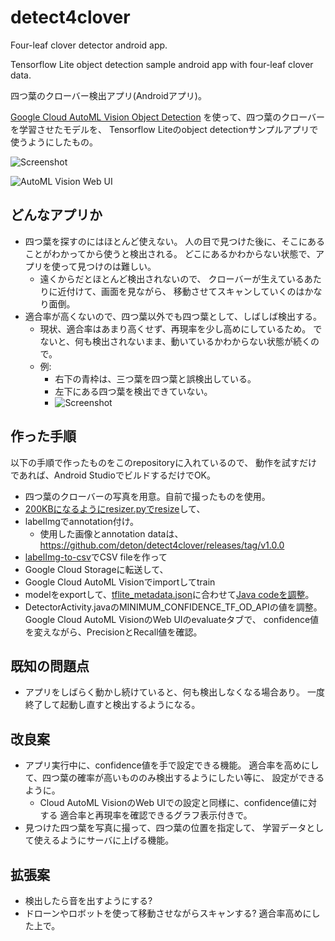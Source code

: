 # detect4clover

Four-leaf clover detector android app.

Tensorflow Lite object detection sample android app with four-leaf clover data.

四つ葉のクローバー検出アプリ(Androidアプリ)。

[Google Cloud AutoML Vision Object Detection](https://cloud.google.com/vision/automl/object-detection/docs/)
を使って、四つ葉のクローバーを学習させたモデルを、
Tensorflow Liteのobject detectionサンプルアプリで使うようにしたもの。

![Screenshot](https://user-images.githubusercontent.com/761487/85104054-c4f1fb80-b242-11ea-8cf9-9802ed36093c.png)

![AutoML Vision Web UI](https://user-images.githubusercontent.com/761487/85104078-d6d39e80-b242-11ea-8d16-da90b0071256.png)

## どんなアプリか
* 四つ葉を探すのにはほとんど使えない。
  人の目で見つけた後に、そこにあることがわかってから使うと検出される。
  どこにあるかわからない状態で、アプリを使って見つけのは難しい。
  * 遠くからだとほとんど検出されないので、
    クローバーが生えているあたりに近付けて、画面を見ながら、
    移動させてスキャンしていくのはかなり面倒。
* 適合率が高くないので、四つ葉以外でも四つ葉として、しばしば検出する。
  * 現状、適合率はあまり高くせず、再現率を少し高めにしているため。
    でないと、何も検出されないまま、動いているかわからない状態が続くので。
  * 例:
    * 右下の青枠は、三つ葉を四つ葉と誤検出している。
    * 左下にある四つ葉を検出できていない。
    * ![Screenshot](https://user-images.githubusercontent.com/761487/85104065-cde2cd00-b242-11ea-920e-ffbece03e202.png)

## 作った手順
以下の手順で作ったものをこのrepositoryに入れているので、
動作を試すだけであれば、Android StudioでビルドするだけでOK。

* 四つ葉のクローバーの写真を用意。自前で撮ったものを使用。
* [200KBになるようにresizer.pyでresize](https://github.com/EdjeElectronics/TensorFlow-Object-Detection-API-Tutorial-Train-Multiple-Objects-Windows-10#3a-gather-pictures)して、
* labelImgでannotation付け。
  * 使用した画像とannotation dataは、
    https://github.com/deton/detect4clover/releases/tag/v1.0.0
* [labelImg-to-csv](https://github.com/serhankilicarslan/labelImg-to-csv)でCSV fileを作って
* Google Cloud Storageに転送して、
* Google Cloud AutoML Visionでimportしてtrain
* modelをexportして、[tflite_metadata.json](https://github.com/deton/detect4clover/files/4804105/tflite_metadata.json.txt)に合わせて[Java codeを調整](https://github.com/deton/detect4clover/pull/2/files#diff-75334c1203929366530e452eaecc673a)。
* DetectorActivity.javaのMINIMUM_CONFIDENCE_TF_OD_APIの値を調整。
  Google Cloud AutoML VisionのWeb UIのevaluateタブで、
  confidence値を変えながら、PrecisionとRecall値を確認。

## 既知の問題点
* アプリをしばらく動かし続けていると、何も検出しなくなる場合あり。
  一度終了して起動し直すと検出するようになる。

## 改良案
* アプリ実行中に、confidence値を手で設定できる機能。
  適合率を高めにして、四つ葉の確率が高いもののみ検出するようにしたい等に、
  設定ができるように。
  * Cloud AutoML VisionのWeb UIでの設定と同様に、confidence値に対する
    適合率と再現率を確認できるグラフ表示付きで。
* 見つけた四つ葉を写真に撮って、四つ葉の位置を指定して、
  学習データとして使えるようにサーバに上げる機能。

## 拡張案
* 検出したら音を出すようにする?
* ドローンやロボットを使って移動させながらスキャンする?
  適合率高めにした上で。
